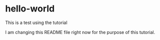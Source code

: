 # hello-world
This is a test using the tutorial

I am changing this README file right now for the purpose of this tutorial.
